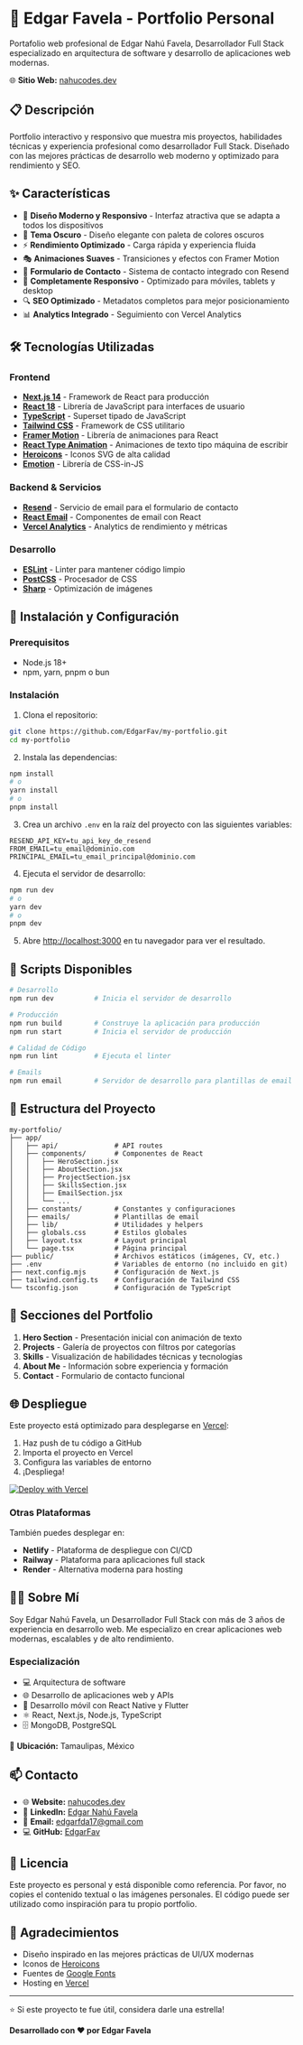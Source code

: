 # 🚀 Edgar Favela - Portfolio Personal

Portafolio web profesional de Edgar Nahú Favela, Desarrollador Full Stack especializado en arquitectura de software y desarrollo de aplicaciones web modernas.

🌐 **Sitio Web:** [nahucodes.dev](https://www.nahucodes.dev)

## 📋 Descripción

Portfolio interactivo y responsivo que muestra mis proyectos, habilidades técnicas y experiencia profesional como desarrollador Full Stack. Diseñado con las mejores prácticas de desarrollo web moderno y optimizado para rendimiento y SEO.

## ✨ Características

- 🎨 **Diseño Moderno y Responsivo** - Interfaz atractiva que se adapta a todos los dispositivos
- 🌙 **Tema Oscuro** - Diseño elegante con paleta de colores oscuros
- ⚡ **Rendimiento Optimizado** - Carga rápida y experiencia fluida
- 🎭 **Animaciones Suaves** - Transiciones y efectos con Framer Motion
- 📧 **Formulario de Contacto** - Sistema de contacto integrado con Resend
- 📱 **Completamente Responsivo** - Optimizado para móviles, tablets y desktop
- 🔍 **SEO Optimizado** - Metadatos completos para mejor posicionamiento
- 📊 **Analytics Integrado** - Seguimiento con Vercel Analytics

## 🛠️ Tecnologías Utilizadas

### Frontend
- **[Next.js 14](https://nextjs.org/)** - Framework de React para producción
- **[React 18](https://react.dev/)** - Librería de JavaScript para interfaces de usuario
- **[TypeScript](https://www.typescriptlang.org/)** - Superset tipado de JavaScript
- **[Tailwind CSS](https://tailwindcss.com/)** - Framework de CSS utilitario
- **[Framer Motion](https://www.framer.com/motion/)** - Librería de animaciones para React
- **[React Type Animation](https://www.npmjs.com/package/react-type-animation)** - Animaciones de texto tipo máquina de escribir
- **[Heroicons](https://heroicons.com/)** - Iconos SVG de alta calidad
- **[Emotion](https://emotion.sh/)** - Librería de CSS-in-JS

### Backend & Servicios
- **[Resend](https://resend.com/)** - Servicio de email para el formulario de contacto
- **[React Email](https://react.email/)** - Componentes de email con React
- **[Vercel Analytics](https://vercel.com/analytics)** - Analytics de rendimiento y métricas

### Desarrollo
- **[ESLint](https://eslint.org/)** - Linter para mantener código limpio
- **[PostCSS](https://postcss.org/)** - Procesador de CSS
- **[Sharp](https://sharp.pixelplumbing.com/)** - Optimización de imágenes

## 🚀 Instalación y Configuración

### Prerequisitos

- Node.js 18+ 
- npm, yarn, pnpm o bun

### Instalación

1. Clona el repositorio:
```bash
git clone https://github.com/EdgarFav/my-portfolio.git
cd my-portfolio
```

2. Instala las dependencias:
```bash
npm install
# o
yarn install
# o
pnpm install
```

3. Crea un archivo `.env` en la raíz del proyecto con las siguientes variables:
```env
RESEND_API_KEY=tu_api_key_de_resend
FROM_EMAIL=tu_email@dominio.com
PRINCIPAL_EMAIL=tu_email_principal@dominio.com
```

4. Ejecuta el servidor de desarrollo:
```bash
npm run dev
# o
yarn dev
# o
pnpm dev
```

5. Abre [http://localhost:3000](http://localhost:3000) en tu navegador para ver el resultado.

## 📜 Scripts Disponibles

```bash
# Desarrollo
npm run dev          # Inicia el servidor de desarrollo

# Producción
npm run build        # Construye la aplicación para producción
npm run start        # Inicia el servidor de producción

# Calidad de Código
npm run lint         # Ejecuta el linter

# Emails
npm run email        # Servidor de desarrollo para plantillas de email
```

## 📁 Estructura del Proyecto

```
my-portfolio/
├── app/
│   ├── api/              # API routes
│   ├── components/       # Componentes de React
│   │   ├── HeroSection.jsx
│   │   ├── AboutSection.jsx
│   │   ├── ProjectSection.jsx
│   │   ├── SkillsSection.jsx
│   │   ├── EmailSection.jsx
│   │   └── ...
│   ├── constants/        # Constantes y configuraciones
│   ├── emails/           # Plantillas de email
│   ├── lib/              # Utilidades y helpers
│   ├── globals.css       # Estilos globales
│   ├── layout.tsx        # Layout principal
│   └── page.tsx          # Página principal
├── public/               # Archivos estáticos (imágenes, CV, etc.)
├── .env                  # Variables de entorno (no incluido en git)
├── next.config.mjs       # Configuración de Next.js
├── tailwind.config.ts    # Configuración de Tailwind CSS
└── tsconfig.json         # Configuración de TypeScript
```

## 🎨 Secciones del Portfolio

1. **Hero Section** - Presentación inicial con animación de texto
2. **Projects** - Galería de proyectos con filtros por categorías
3. **Skills** - Visualización de habilidades técnicas y tecnologías
4. **About Me** - Información sobre experiencia y formación
5. **Contact** - Formulario de contacto funcional

## 🌐 Despliegue

Este proyecto está optimizado para desplegarse en [Vercel](https://vercel.com):

1. Haz push de tu código a GitHub
2. Importa el proyecto en Vercel
3. Configura las variables de entorno
4. ¡Despliega!

[![Deploy with Vercel](https://vercel.com/button)](https://vercel.com/new/clone?repository-url=https://github.com/EdgarFav/my-portfolio)

### Otras Plataformas

También puedes desplegar en:
- **Netlify** - Plataforma de despliegue con CI/CD
- **Railway** - Plataforma para aplicaciones full stack
- **Render** - Alternativa moderna para hosting

## 👨‍💻 Sobre Mí

Soy Edgar Nahú Favela, un Desarrollador Full Stack con más de 3 años de experiencia en desarrollo web. Me especializo en crear aplicaciones web modernas, escalables y de alto rendimiento.

### Especialización
- 💻 Arquitectura de software
- 🌐 Desarrollo de aplicaciones web y APIs
- 📱 Desarrollo móvil con React Native y Flutter
- ⚛️ React, Next.js, Node.js, TypeScript
- 🗄️ MongoDB, PostgreSQL

📍 **Ubicación:** Tamaulipas, México

## 📫 Contacto

- 🌐 **Website:** [nahucodes.dev](https://www.nahucodes.dev)
- 💼 **LinkedIn:** [Edgar Nahú Favela](https://www.linkedin.com/in/edgar-nah%C3%BA-favela-b3a639239/)
- 📧 **Email:** edgarfda17@gmail.com
- 💻 **GitHub:** [EdgarFav](https://github.com/EdgarFav)

## 📄 Licencia

Este proyecto es personal y está disponible como referencia. Por favor, no copies el contenido textual o las imágenes personales. El código puede ser utilizado como inspiración para tu propio portfolio.

## 🙏 Agradecimientos

- Diseño inspirado en las mejores prácticas de UI/UX modernas
- Iconos de [Heroicons](https://heroicons.com/)
- Fuentes de [Google Fonts](https://fonts.google.com/)
- Hosting en [Vercel](https://vercel.com)

---

⭐ Si este proyecto te fue útil, considera darle una estrella!

**Desarrollado con ❤️ por Edgar Favela**
